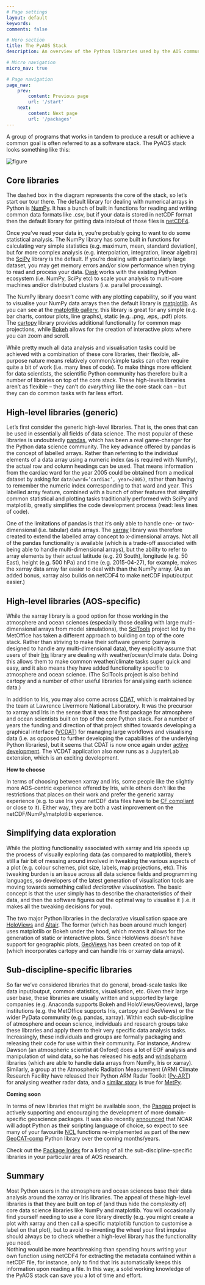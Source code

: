 ```yaml
---
# Page settings
layout: default
keywords:
comments: false

# Hero section
title: The PyAOS Stack
description: An overview of the Python libraries used by the AOS community.

# Micro navigation
micro_nav: true

# Page navigation
page_nav:
    prev:
        content: Previous page
        url: '/start'
    next:
        content: Next page
        url: '/packages'
---
```


A group of programs that works in tandem to produce a result or achieve a common goal
is often referred to as a software stack.
The PyAOS stack looks something like this:

![figure](../images/pyaos-stack.png "blah")

## Core libraries

The dashed box in the diagram represents the core of the stack, so let’s start our tour there.
The default library for dealing with numerical arrays in Python is [NumPy](http://www.numpy.org/).
It has a bunch of built in functions for reading and writing common data formats like .csv,
but if your data is stored in netCDF format then the default library for getting data
into/out of those files is [netCDF4](http://unidata.github.io/netcdf4-python/netCDF4/index.html).

Once you’ve read your data in, you’re probably going to want to do some statistical analysis.
The NumPy library has some built in functions for calculating very simple statistics
(e.g. maximum, mean, standard deviation),
but for more complex analysis
(e.g. interpolation, integration, linear algebra)
the [SciPy](https://www.scipy.org/scipylib/index.html) library is the default.
If you’re dealing with a particularly large dataset,
you may get memory errors and/or slow performance
when trying to read and process your data.
[Dask](https://dask.org/) works with the existing Python ecosystem (i.e. NumPy, SciPy etc)
to scale your analysis to multi-core machines and/or distributed clusters
(i.e. parallel processing).

The NumPy library doesn’t come with any plotting capability,
so if you want to visualise your NumPy data arrays then the default library is [matplotlib](https://matplotlib.org/).
As you can see at the [matplotlib gallery](https://matplotlib.org/gallery.html),
this library is great for any simple (e.g. bar charts, contour plots, line graphs),
static (e.g. .png, .eps, .pdf) plots.
The [cartopy](https://scitools.org.uk/cartopy/docs/latest/) library
provides additional functionality for common map projections,
while [Bokeh](http://bokeh.pydata.org/) allows for the creation of interactive plots
where you can zoom and scroll.

While pretty much all data analysis and visualisation tasks
could be achieved with a combination of these core libraries,
their flexible, all-purpose nature means relatively common/simple tasks
can often require quite a bit of work (i.e. many lines of code).
To make things more efficient for data scientists,
the scientific Python community has therefore built a number of libraries on top of the core stack.
These high-levels libraries aren’t as flexible
– they can’t do *everything* like the core stack can –
but they can do common tasks with far less effort.

## High-level libraries (generic)

Let’s first consider the generic high-level libraries.
That is, the ones that can be used in essentially all fields of data science.
The most popular of these libraries is undoubtedly [pandas](http://pandas.pydata.org/),
which has been a real game-changer for the Python data science community.
The key advance offered by pandas is the concept of labelled arrays.
Rather than referring to the individual elements of a data array using a numeric index
(as is required with NumPy),
the actual row and column headings can be used.
That means information from the cardiac ward for the year 2005
could be obtained from a medical dataset by asking for `data(ward=’cardiac’, year=2005)`,
rather than having to remember the numeric index corresponding to that ward and year.
This labelled array feature,
combined with a bunch of other features that simplify common statistical and plotting tasks
traditionally performed with SciPy and matplotlib,
greatly simplifies the code development process (read: less lines of code).

One of the limitations of pandas
is that it’s only able to handle one- or two-dimensional (i.e. tabular) data arrays.
The [xarray](http://xarray.pydata.org/) library was therefore created
to extend the labelled array concept to x-dimensional arrays.
Not all of the pandas functionality is available
(which is a trade-off associated with being able to handle multi-dimensional arrays),
but the ability to refer to array elements by their actual latitude (e.g. 20 South),
longitude (e.g. 50 East), height (e.g. 500 hPa) and time (e.g. 2015-04-27), for example,
makes the xarray data array far easier to deal with than the NumPy array.
(As an added bonus, xarray also builds on netCDF4 to make netCDF input/output easier.)

## High-level libraries (AOS-specific)

While the xarray library is a good option for those working in the atmosphere and ocean sciences
(especially those dealing with large multi-dimensional arrays from model simulations),
the [SciTools](https://scitools.org.uk/) project led by the MetOffice
has taken a different approach to building on top of the core stack.
Rather than striving to make their software generic
(xarray is designed to handle any multi-dimensional data),
they explicitly assume that users of their [Iris](https://scitools.org.uk/iris/docs/latest/)
library are dealing with weather/ocean/climate data.
Doing this allows them to make common weather/climate tasks super quick and easy,
and it also means they have added functionality specific to atmosphere and ocean science.
(The SciTools project is also behind cartopy
and a number of other useful libraries for analysing earth science data.)

In addition to Iris, you may also come across [CDAT](https://cdat.llnl.gov),
which is maintained by the team at Lawrence Livermore National Laboratory.
It was the precursor to xarray and Iris in the sense that it was the first package
for atmosphere and ocean scientists built on top of the core Python stack.
For a number of years the funding and direction of that project shifted towards
developing a graphical interface ([VCDAT](https://vcdat.llnl.gov))
for managing large workflows and visualising data
(i.e. as opposed to further developing the capabilities of the underlying Python libraries),
but it seems that CDAT is now once again under [active development](https://github.com/CDAT/cdat/wiki).
The VCDAT application also now runs as a JupyterLab extension, which is an exciting development.

<div class="callout callout--info">
    <p><strong>How to choose</strong></p>
    <p>In terms of choosing between xarray and Iris,
    some people like the slightly more AOS-centric experience offered by Iris,
    while others don’t like the restrictions that places on their work
    and prefer the generic xarray experience
    (e.g. to use Iris your netCDF data files have to be
    <a href="http://cfconventions.org/">CF compliant</a> or close to it).
    Either way, they are both a vast improvement on the netCDF/NumPy/matplotlib experience.
    </p>
</div>


## Simplifying data exploration

While the plotting functionality associated with xarray and Iris
speeds up the process of visually exploring data (as compared to matplotlib),
there’s still a fair bit of messing around involved in tweaking the various aspects of a plot
(e.g. colour schemes, plot size, labels, map projections, etc).
This tweaking burden is an issue across all data science fields and programming languages,
so developers of the latest generation of visualisation tools
are moving towards something called *declarative visualisation*.
The basic concept is that the user simply has to describe the characteristics of their data,
and then the software figures out the optimal way to visualise it
(i.e. it makes all the tweaking decisions for you).

The two major Python libraries in the declarative visualisation space are
[HoloViews](http://holoviews.org/) and [Altair](https://altair-viz.github.io/).
The former (which has been around much longer) uses matplotlib or Bokeh under the hood,
which means it allows for the generation of static or interactive plots.
Since HoloViews doesn’t have support for geographic plots,
[GeoViews](http://geoviews.org/) has been created on top of it
(which incorporates cartopy and can handle Iris or xarray data arrays).

## Sub-discipline-specific libraries

So far we’ve considered libraries that do general,
broad-scale tasks like data input/output, common statistics, visualisation, etc.
Given their large user base,
these libraries are usually written and supported by large companies
(e.g. Anaconda supports Bokeh and HoloViews/Geoviews),
large institutions (e.g. the MetOffice supports Iris, cartopy and GeoViews)
or the wider PyData community (e.g. pandas, xarray).
Within each sub-discipline of atmosphere and ocean science,
individuals and research groups take these libraries
and apply them to their very specific data analysis tasks.
Increasingly, these individuals and groups
are formally packaging and releasing their code for use within their community.
For instance, Andrew Dawson (an atmospheric scientist at Oxford)
does a lot of EOF analysis and manipulation of wind data,
so he has released his [eofs](https://ajdawson.github.io/eofs/latest/)
and [windspharm](https://ajdawson.github.io/windspharm/latest/) libraries
(which are able to handle data arrays from NumPy, Iris or xarray).
Similarly, a group at the Atmospheric Radiation Measurement (ARM) Climate Research Facility
have released their Python ARM Radar Toolkit ([Py-ART](http://arm-doe.github.io/pyart/))
for analysing weather radar data,
and a [similar story](https://www.unidata.ucar.edu/blogs/news/entry/metpy_an_open_source_python)
is true for [MetPy](https://unidata.github.io/MetPy/latest/index.html).

<div class="callout callout--info">
    <p><strong>Coming soon</strong></p>
    <p>In terms of new libraries that might be available soon,
    the <a href="https://pangeo.io/">Pangeo</a>
    project is actively supporting and encouraging
    the development of more domain-specific geoscience packages. 
    It was also recently
    <a href="https://www.ncl.ucar.edu/Document/Pivot_to_Python/">announced</a>
    that NCAR will adopt Python as their scripting language of choice,
    so expect to see many of your favourite <a href="https://www.ncl.ucar.edu/">NCL</a>
    functions re-implemented as part of the new
    <a href="https://geocat-comp.readthedocs.io/en/latest/">GeoCAT-comp</a>
    Python library over the coming months/years.
    </p>
</div>

Check out the [Package Index](https://pyaos.github.io/packages/) for a listing of all the
sub-discipline-specific libraries in your particular area of AOS research.

## Summary

Most Python users in the atmosphere and ocean sciences base their data analysis
around the xarray or Iris libraries.
The appeal of these high-level libraries is that they are built on top of
(and thus hide the complexity of) core data science libraries like NumPy and matplotlib.
You will occasionally find yourself needing to use a core library directly
(e.g. you might create a plot with xarray and then call a specific matplotlib
function to customise a label on that plot),
but to avoid re-inventing the wheel your first impulse should always be
to check whether a high-level library has the functionality you need.  
Nothing would be more heartbreaking than spending hours writing your own function using netCDF4
for extracting the metadata contained within a netCDF file, for instance,
only to find that Iris automatically keeps this information upon reading a file.
In this way, a solid working knowledge of the PyAOS stack
can save you a lot of time and effort.
